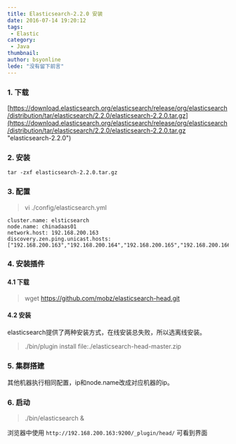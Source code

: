 ```yaml
---
title: Elasticsearch-2.2.0 安装
date: 2016-07-14 19:20:12
tags:
 - Elastic
category: 
 - Java
thumbnail: 
author: bsyonline
lede: "没有留下前言"
---
```



### 1. 下载

[https://download.elasticsearch.org/elasticsearch/release/org/elasticsearch/distribution/tar/elasticsearch/2.2.0/elasticsearch-2.2.0.tar.gz](https://download.elasticsearch.org/elasticsearch/release/org/elasticsearch/distribution/tar/elasticsearch/2.2.0/elasticsearch-2.2.0.tar.gz "elasticsearch-2.2.0")

### 2. 安装
```
tar -zxf elasticsearch-2.2.0.tar.gz
```

### 3. 配置
>vi ./config/elasticsearch.yml

	cluster.name: elsticsearch  
	node.name: chinadaas01
	network.host: 192.168.200.163
	discovery.zen.ping.unicast.hosts: ["192.168.200.163","192.168.200.164","192.168.200.165","192.168.200.166"]

### 4. 安装插件
#### 4.1 下载

>wget https://github.com/mobz/elasticsearch-head.git
#### 4.2 安装
elasticsearch提供了两种安装方式，在线安装总失败，所以选离线安装。
>./bin/plugin install file:./elasticsearch-head-master.zip

### 5. 集群搭建

其他机器执行相同配置，ip和node.name改成对应机器的ip。


### 6. 启动

>./bin/elasticsearch &

浏览器中使用 `http://192.168.200.163:9200/_plugin/head/` 可看到界面
